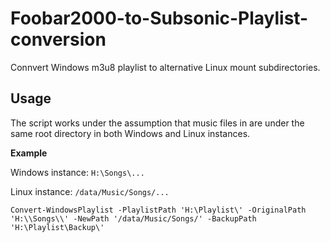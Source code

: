 # Foobar2000-to-Subsonic-Playlist-conversion
Connvert Windows m3u8 playlist to alternative Linux mount subdirectories. 

## Usage
The script works under the assumption that music files in are under the same root directory in both Windows and Linux instances.

**Example**

Windows instance: `H:\Songs\...`

Linux instance: `/data/Music/Songs/...`

```
Convert-WindowsPlaylist -PlaylistPath 'H:\Playlist\' -OriginalPath 'H:\\Songs\\' -NewPath '/data/Music/Songs/' -BackupPath 'H:\Playlist\Backup\'
```
